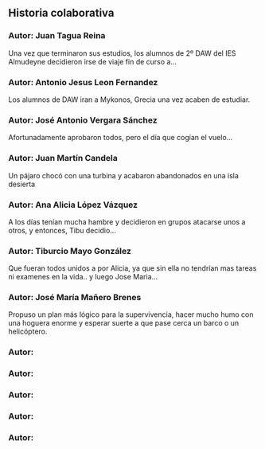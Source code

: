 ﻿## Historia colaborativa

### Autor: Juan Tagua Reina
Una vez que terminaron sus estudios, los alumnos de 2º DAW del IES Almudeyne decidieron irse de viaje fin de curso a...

### Autor: Antonio Jesus Leon Fernandez
Los alumnos de DAW iran a Mykonos, Grecia una vez acaben de estudiar. 

### Autor: José Antonio Vergara Sánchez
Afortunadamente aprobaron todos, pero el día que cogían el vuelo...

### Autor: Juan Martín Candela
Un pájaro chocó con una turbina y acabaron abandonados en una isla desierta

### Autor: Ana Alicia López Vázquez  
A los días tenían mucha hambre y decidieron en grupos atacarse unos a 
otros, y entonces, Tibu decidio...

### Autor: Tiburcio Mayo González
Que fueran todos unidos a por Alicia, ya que sin ella no tendrían mas tareas ni examenes en la vida.. y luego Jose Maria...

### Autor: José María Mañero Brenes
Propuso un plan más lógico para la supervivencia, hacer mucho humo con una hoguera enorme y esperar suerte a que pase cerca un barco o un helicóptero.

### Autor:


### Autor: 


### Autor: 


### Autor: 


### Autor: 


